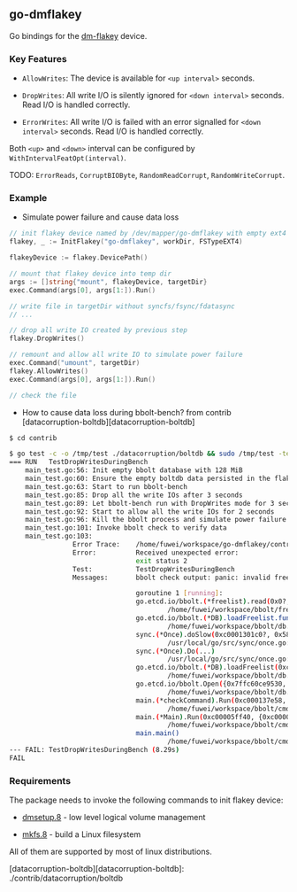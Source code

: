 ## go-dmflakey

Go bindings for the [dm-flakey][dm-flakey] device.

### Key Features

* `AllowWrites`: The device is available for `<up interval>` seconds.

* `DropWrites`: All write I/O is silently ignored for `<down interval>` seconds. Read I/O is handled correctly.

* `ErrorWrites`: All write I/O is failed with an error signalled for `<down interval>` seconds. Read I/O is handled correctly.

Both `<up>` and `<down>` interval can be configured by `WithIntervalFeatOpt(interval)`.

TODO: `ErrorReads`, `CorruptBIOByte`, `RandomReadCorrupt`, `RandomWriteCorrupt`.

### Example

* Simulate power failure and cause data loss

```go
// init flakey device named by /dev/mapper/go-dmflakey with empty ext4 filesystem
flakey, _ := InitFlakey("go-dmflakey", workDir, FSTypeEXT4)

flakeyDevice := flakey.DevicePath()

// mount that flakey device into temp dir
args := []string{"mount", flakeyDevice, targetDir}
exec.Command(args[0], args[1:]).Run()

// write file in targetDir without syncfs/fsync/fdatasync
// ...

// drop all write IO created by previous step
flakey.DropWrites()

// remount and allow all write IO to simulate power failure
exec.Command("umount", targetDir)
flakey.AllowWrites()
exec.Command(args[0], args[1:]).Run()

// check the file
```

* How to cause data loss during bbolt-bench? from contrib [datacorruption-boltdb][datacorruption-boltdb]

```bash
$ cd contrib

$ go test -c -o /tmp/test ./datacorruption/boltdb && sudo /tmp/test -test.v
=== RUN   TestDropWritesDuringBench
    main_test.go:56: Init empty bbolt database with 128 MiB
    main_test.go:60: Ensure the empty boltdb data persisted in the flakey device
    main_test.go:63: Start to run bbolt-bench
    main_test.go:85: Drop all the write IOs after 3 seconds
    main_test.go:89: Let bbolt-bench run with DropWrites mode for 3 seconds
    main_test.go:92: Start to allow all the write IOs for 2 seconds
    main_test.go:96: Kill the bbolt process and simulate power failure
    main_test.go:101: Invoke bbolt check to verify data
    main_test.go:103:
                Error Trace:    /home/fuwei/workspace/go-dmflakey/contrib/datacorruption/boltdb/main_test.go:103
                Error:          Received unexpected error:
                                exit status 2
                Test:           TestDropWritesDuringBench
                Messages:       bbolt check output: panic: invalid freelist page: 0, page type is unknown<00>

                                goroutine 1 [running]:
                                go.etcd.io/bbolt.(*freelist).read(0x0?, 0x0?)
                                        /home/fuwei/workspace/bbolt/freelist.go:270 +0x199
                                go.etcd.io/bbolt.(*DB).loadFreelist.func1()
                                        /home/fuwei/workspace/bbolt/db.go:400 +0xc5
                                sync.(*Once).doSlow(0xc0001301c0?, 0x584020?)
                                        /usr/local/go/src/sync/once.go:74 +0xc2
                                sync.(*Once).Do(...)
                                        /usr/local/go/src/sync/once.go:65
                                go.etcd.io/bbolt.(*DB).loadFreelist(0xc000130000?)
                                        /home/fuwei/workspace/bbolt/db.go:393 +0x47
                                go.etcd.io/bbolt.Open({0x7ffc60ce9530, 0x38}, 0x670060?, 0xc00005fc18)
                                        /home/fuwei/workspace/bbolt/db.go:275 +0x44f
                                main.(*checkCommand).Run(0xc000137e58, {0xc0000161a0, 0x1, 0x1})
                                        /home/fuwei/workspace/bbolt/cmd/bbolt/main.go:212 +0x1e5
                                main.(*Main).Run(0xc00005ff40, {0xc000016190?, 0xc0000061a0?, 0x200000003?})
                                        /home/fuwei/workspace/bbolt/cmd/bbolt/main.go:124 +0x4d4
                                main.main()
                                        /home/fuwei/workspace/bbolt/cmd/bbolt/main.go:62 +0xae
--- FAIL: TestDropWritesDuringBench (8.29s)
FAIL
```

### Requirements

The package needs to invoke the following commands to init flakey device:

* [dmsetup.8][dmsetup.8] - low level logical volume management

* [mkfs.8][mkfs.8] - build a Linux filesystem

All of them are supported by most of linux distributions.

[dm-flakey]: <https://docs.kernel.org/admin-guide/device-mapper/dm-flakey.html>
[dmsetup.8]: <https://man7.org/linux/man-pages/man8/dmsetup.8.html>
[mkfs.8]: <https://man7.org/linux/man-pages/man8/mkfs.8.html>
[datacorruption-boltdb][datacorruption-boltdb]: ./contrib/datacorruption/boltdb
